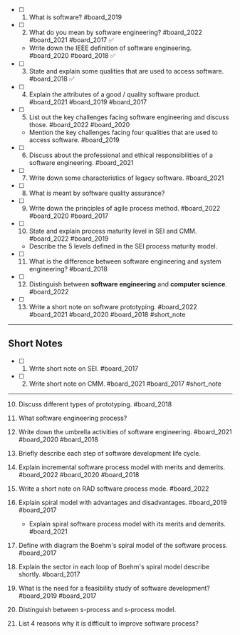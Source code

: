 - [ ] 1. What is software? #board_2019 
- [ ] 2. What do you mean by software engineering? #board_2022 #board_2021 #board_2017 ✅
	- Write down the IEEE definition of software engineering. #board_2020 #board_2018 ✅
- [ ] 3. State and explain some qualities that are used to access software. #board_2018  ✅
- [ ] 4. Explain the attributes of a good / quality software product. #board_2021 #board_2019  #board_2017 
- [ ] 5. List out the key challenges facing software engineering and discuss those. #board_2022 #board_2020  
	- Mention the key challenges facing four qualities that are used to access software. #board_2019 
- [ ] 6. Discuss about the professional and ethical responsibilities of a software engineering. #board_2021 
- [ ] 7. Write down some characteristics of legacy software. #board_2021 
- [ ] 8. What is meant by software quality assurance?
- [ ] 9. Write down the principles of agile process method. #board_2022 #board_2020 #board_2017    
- [ ] 10. State and explain process maturity level in SEI and CMM. #board_2022 #board_2019 
	- Describe the 5 levels defined in the SEI process maturity model.
- [ ] 11. What is the difference between software engineering and system engineering? #board_2018 
- [ ] 12. Distinguish between **software engineering** and **computer science**. #board_2022 
- [ ] 13. Write a short note on software prototyping. #board_2022 #board_2021 #board_2020 #board_2018 #short_note 

---

## Short Notes
- [ ] 1. Write short note on SEI. #board_2017 
- [ ] 2. Write short note on CMM. #board_2021 #board_2017 #short_note 

---
   
10. Discuss different types of prototyping. #board_2018 
11. What software engineering process?
12. Write down the umbrella activities of software engineering. #board_2021 #board_2020 #board_2018     
13. Briefly describe each step of software development life cycle.
    
14. Explain incremental software process model with merits and demerits. #board_2022 #board_2020 #board_2018 
15. Write a short note on RAD software process mode. #board_2022 
16. Explain spiral model with advantages and disadvantages. #board_2019 #board_2017 
	- Explain spiral software process model with its merits and demerits. #board_2021 
17. Define with diagram the Boehm's spiral model of the software process. #board_2017 
18. Explain the sector in each loop of Boehm's spiral model describe shortly. #board_2017 
19. What is the need for a feasibility study of software development? #board_2019 #board_2017 
20. Distinguish between s-process and s-process model.
21. List 4 reasons why it is difficult to improve software process?